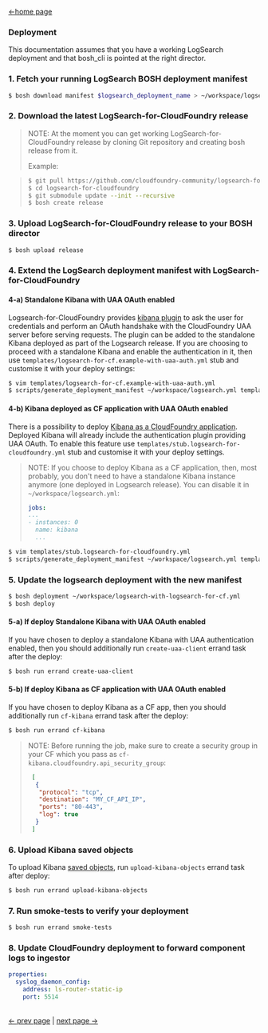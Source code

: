 [<-home page](../README.md)

### Deployment

This documentation assumes that you have a working LogSearch deployment and that bosh_cli is pointed at the right director.

### 1. Fetch your running LogSearch BOSH deployment manifest

```sh
$ bosh download manifest $logsearch_deployment_name > ~/workspace/logsearch.yml
```

### 2. Download the latest LogSearch-for-CloudFoundry release

> NOTE: At the moment you can get working LogSearch-for-CloudFoundry release by cloning Git repository and creating bosh release from it.
> 
> Example:

> ```sh
> $ git pull https://github.com/cloudfoundry-community/logsearch-for-cloudfoundry.git
> $ cd logsearch-for-cloudfoundry
> $ git submodule update --init --recursive
> $ bosh create release
> ```

### 3. Upload LogSearch-for-CloudFoundry release to your BOSH director

```sh
$ bosh upload release
```

### 4. Extend the LogSearch deployment manifest with LogSearch-for-CloudFoundry

#### 4-a) Standalone Kibana with UAA OAuth enabled

Logsearch-for-CloudFoundry provides [kibana plugin](https://github.com/logsearch/logsearch-for-cloudfoundry/tree/develop/src/kibana-cf_authentication) to ask the user for credentials and perform an OAuth handshake with the CloudFoundry UAA server before serving requests. The plugin can be added to the standalone Kibana deployed as part of the Logsearch release. If you are choosing to proceed with a standalone Kibana and enable the authentication in it, then use `templates/logsearch-for-cf.example-with-uaa-auth.yml` stub and customise it with your deploy settings:

```sh
$ vim templates/logsearch-for-cf.example-with-uaa-auth.yml
$ scripts/generate_deployment_manifest ~/workspace/logsearch.yml templates/logsearch-for-cf.example-with-uaa-auth.yml > ~/workspace/logsearch-with-logsearch-for-cf.yml
```

#### 4-b) Kibana deployed as CF application with UAA OAuth enabled

There is a possibility to deploy [Kibana as a CloudFoundry application](features.md#possibility-to-deploy-kibana-as-cloudfoundry-application). Deployed Kibana will already include the authentication plugin providing UAA OAuth. To enable this feature use `templates/stub.logsearch-for-cloudfoundry.yml` stub and customise it with your deploy settings.

> NOTE: If you choose to deploy Kibana as a CF application, then, most probably, you don't need to have a standalone Kibana instance anymore (one deployed in Logsearch release). You can disable it in `~/workspace/logsearch.yml`:
> ```yml
> jobs:
> ...
> - instances: 0
>   name: kibana
>   ...
> ```

```sh
$ vim templates/stub.logsearch-for-cloudfoundry.yml
$ scripts/generate_deployment_manifest ~/workspace/logsearch.yml templates/stub.logsearch-for-cloudfoundry.yml > ~/workspace/logsearch-with-logsearch-for-cf.yml
```

### 5. Update the logsearch deployment with the new manifest

```sh
$ bosh deployment ~/workspace/logsearch-with-logsearch-for-cf.yml
$ bosh deploy
```

#### 5-a) If deploy Standalone Kibana with UAA OAuth enabled

If you have chosen to deploy a standalone Kibana with UAA authentication enabled, then you should additionally run `create-uaa-client` errand task after the deploy:

```sh
$ bosh run errand create-uaa-client
```

#### 5-b) If deploy Kibana as CF application with UAA OAuth enabled

If you have chosen to deploy Kibana as a CF app, then you should additionally run `cf-kibana` errand task after the deploy:

```sh
$ bosh run errand cf-kibana
```
> NOTE: Before running the job, make sure to create a security group in your CF which you pass as `cf-kibana.cloudfoundry.api_security_group`:
>
> ```json
>  [
>   {
>    "protocol": "tcp",
>    "destination": "MY_CF_API_IP",
>    "ports": "80-443",
>    "log": true 
>   }
>  ]
> ```

### 6. Upload Kibana saved objects

To upload Kibana [saved objects](features.md#kibana-saved-objects), run `upload-kibana-objects` errand task after deploy:

```sh
$ bosh run errand upload-kibana-objects
```

### 7. Run smoke-tests to verify your deployment

```sh
$ bosh run errand smoke-tests
```

### 8. Update CloudFoundry deployment to forward component logs to ingestor

```yaml
properties:
  syslog_daemon_config:
    address: ls-router-static-ip
    port: 5514
```

</br>[<- prev page](jobs.md) | [next page ->](logs-parsing.md)
